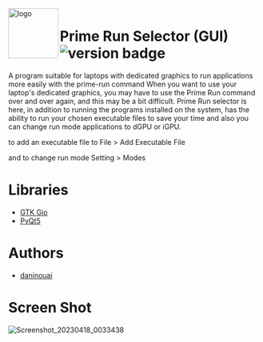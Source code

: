 <img src="https://user-images.githubusercontent.com/127943536/232760188-d89640a5-d313-4392-b9dd-00f6b0dd7ab9.png" alt="logo" align="left" height="100"/>

# Prime Run Selector (GUI) <br> ![version badge](https://img.shields.io/badge/latest--release-v1.0-blue)


A program suitable for laptops with dedicated graphics to run applications more easily with the prime-run command
When you want to use your laptop's dedicated graphics, 
you may have to use the Prime Run command over and 
over again, and this may be a bit difficult.
Prime Run selector is here, in addition to running the 
programs installed on the system, has the ability to run 
your chosen executable files to save your time and also
you can change run mode applications to dGPU or iGPU.

to add an executable file to File > Add Executable File

and to change run mode Setting > Modes

# Libraries
* [GTK Gio](https://docs.gtk.org/gio/iface.AppInfo.html)
* [PyQt5](https://www.riverbankcomputing.com/software/pyqt/)

# Authors
* [daninouai](https://github.com/daninouai)

# Screen Shot
![Screenshot_20230418_0033438](https://user-images.githubusercontent.com/127943536/232612703-0bbd65fe-c523-4426-b92f-2ded8fc4ba52.png)
